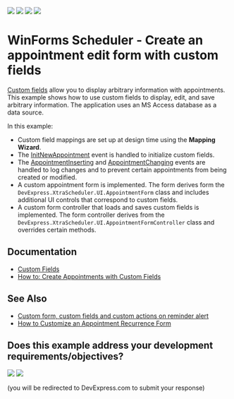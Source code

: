 <!-- default badges list -->
![](https://img.shields.io/endpoint?url=https://codecentral.devexpress.com/api/v1/VersionRange/128636295/24.2.1%2B)
[![](https://img.shields.io/badge/Open_in_DevExpress_Support_Center-FF7200?style=flat-square&logo=DevExpress&logoColor=white)](https://supportcenter.devexpress.com/ticket/details/E2782)
[![](https://img.shields.io/badge/📖_How_to_use_DevExpress_Examples-e9f6fc?style=flat-square)](https://docs.devexpress.com/GeneralInformation/403183)
[![](https://img.shields.io/badge/💬_Leave_Feedback-feecdd?style=flat-square)](#does-this-example-address-your-development-requirementsobjectives)
<!-- default badges end -->
# WinForms Scheduler - Create an appointment edit form with custom fields

[Custom fields](https://docs.devexpress.com/WindowsForms/17137/controls-and-libraries/scheduler/data-binding/mappings/custom-fields) allow you to display arbitrary information with appointments. This example shows how to use custom fields to display, edit, and save arbitrary information. The application uses an MS Access database as a data source. 

In this example:

* Custom field mappings are set up at design time using the **Mapping Wizard**. 
* The [InitNewAppointment](https://docs.devexpress.com/WindowsForms/DevExpress.XtraScheduler.SchedulerControl.InitNewAppointment) event is handled to initialize custom fields.
* The [AppointmentInserting](https://docs.devexpress.com/CoreLibraries/DevExpress.XtraScheduler.SchedulerStorageBase.AppointmentInserting) and [AppointmentChanging](https://docs.devexpress.com/CoreLibraries/DevExpress.XtraScheduler.SchedulerStorageBase.AppointmentChanging) events are handled to log changes and to prevent certain appointments from being created or modified.
* A custom appointment form is implemented. The form derives form the `DevExpress.XtraScheduler.UI.AppointmentForm` class and includes additional UI controls that correspond to custom fields.
* A custom form controller that loads and saves custom fields is implemented. The form controller derives from the `DevExpress.XtraScheduler.UI.AppointmentFormController` class and overrides certain methods.


## Documentation

* [Custom Fields](https://docs.devexpress.com/WindowsForms/17137/controls-and-libraries/scheduler/data-binding/mappings/custom-fields)
* [How to: Create Appointments with Custom Fields](https://docs.devexpress.com/WindowsForms/5228/controls-and-libraries/scheduler/examples/data-binding/how-to-create-appointments-with-custom-fields)


## See Also

* [Custom form, custom fields and custom actions on reminder alert](https://www.devexpress.com/Support/Center/p/E382)
* [How to Customize an Appointment Recurrence Form](https://docs.devexpress.com/WindowsForms/2880/controls-and-libraries/scheduler/examples/forms/how-to-create-a-custom-appointment-recurrence-form-method-1)
<!-- feedback -->
## Does this example address your development requirements/objectives?

[<img src="https://www.devexpress.com/support/examples/i/yes-button.svg"/>](https://www.devexpress.com/support/examples/survey.xml?utm_source=github&utm_campaign=winforms-scheduler-create-appointment-edit-form-with-custom-fields&~~~was_helpful=yes) [<img src="https://www.devexpress.com/support/examples/i/no-button.svg"/>](https://www.devexpress.com/support/examples/survey.xml?utm_source=github&utm_campaign=winforms-scheduler-create-appointment-edit-form-with-custom-fields&~~~was_helpful=no)

(you will be redirected to DevExpress.com to submit your response)
<!-- feedback end -->
